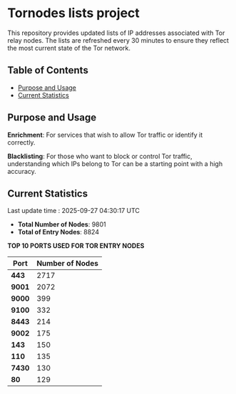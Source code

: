 # Tornodes lists project

This repository provides updated lists of IP addresses associated with Tor relay nodes. The lists are refreshed every 30 minutes to ensure they reflect the most current state of the Tor network.

## Table of Contents

- [Purpose and Usage](#purpose-and-usage)
- [Current Statistics](#current-statistics)


## Purpose and Usage

**Enrichment**: For services that wish to allow Tor traffic or identify it correctly.

**Blacklisting**: For those who want to block or control Tor traffic, understanding which IPs belong to Tor can be a starting point with a high accuracy.

## Current Statistics

Last update time : 2025-09-27 04:30:17 UTC

- **Total Number of Nodes**: 9801
- **Total of Entry Nodes**: 8824

**TOP 10 PORTS USED FOR TOR ENTRY NODES**

| **Port** | **Number of Nodes** |
|------|-----------------|
| **443**   | 2717  |
| **9001**   | 2072  |
| **9000**   | 399  |
| **9100**   | 332  |
| **8443**   | 214  |
| **9002**   | 175  |
| **143**   | 150  |
| **110**   | 135  |
| **7430**   | 130  |
| **80**   | 129  |

